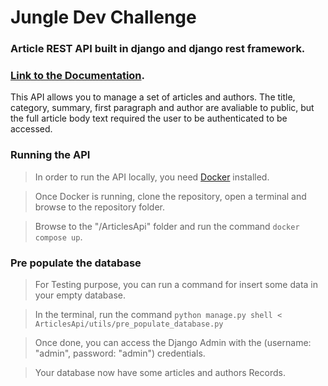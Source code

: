# Jungle Dev Challenge

### Article REST API built in django and django rest framework.


### [Link to the Documentation](https://documenter.getpostman.com/view/11867976/Tzz7Mx1M).

This API allows you to manage a set of articles and authors.
The title, category, summary, first paragraph and author are avaliable to public, but the full article body text required the user to be authenticated to be accessed.

### Running the API

> In order to run the API locally, you need [Docker](https://docs.docker.com) installed.

> Once Docker is running, clone the repository, open a terminal and browse to the repository folder.

> Browse to the "/ArticlesApi" folder and run the command ` docker compose up `.



### Pre populate the database

> For Testing purpose, you can run a command for insert some data in your empty database.

> In the terminal, run the command ` python manage.py shell < ArticlesApi/utils/pre_populate_database.py `

> Once done, you can access the Django Admin with the (username: "admin", password: "admin") credentials.

> Your database now have some articles and authors Records.




